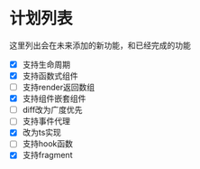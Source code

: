 # 计划列表
这里列出会在未来添加的新功能，和已经完成的功能

- [X] 支持生命周期
- [X] 支持函数式组件
- [ ] 支持render返回数组
- [X] 支持组件嵌套组件
- [ ] diff改为广度优先
- [ ] 支持事件代理
- [X] 改为ts实现
- [ ] 支持hook函数
- [X] 支持fragment